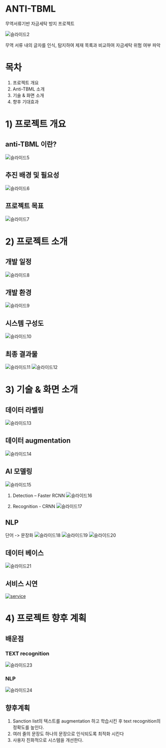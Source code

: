 # ANTI-TBML
무역서류기반 자금세탁 방지 프로젝트

![슬라이드2](https://user-images.githubusercontent.com/83098550/143228533-6c930707-807d-4131-95e2-753b24bf7bac.JPG)

무역 서류 내의 글자를 인식, 탐지하여 제재 목록과 비교하여 자금세탁 위험 여부 파악

# 목차
1. 프로젝트 개요
2. Anti-TBML 소개
3. 기술 & 화면 소개
4. 향후 기대효과

# 1) 프로젝트 개요
## anti-TBML 이란?
![슬라이드5](https://user-images.githubusercontent.com/83098550/143228542-ad0d874d-ffff-47f8-b21c-740c4c6654d4.JPG)

## 추진 배경 및 필요성
![슬라이드6](https://user-images.githubusercontent.com/83098550/143228546-9453d4c6-2e97-4594-a5f2-ffb7714d30f9.JPG)

## 프로젝트 목표
![슬라이드7](https://user-images.githubusercontent.com/83098550/143228549-de7defce-92bd-4376-8620-e6548588ba7c.JPG)

# 2) 프로젝트 소개
## 개발 일정
![슬라이드8](https://user-images.githubusercontent.com/83098550/143228550-c0b4e7d4-aef7-413f-898f-00fef7edd88b.JPG)

## 개발 환경
![슬라이드9](https://user-images.githubusercontent.com/83098550/143228552-eaff48b4-656b-490c-ba98-2f97a457d62f.JPG)

## 시스템 구성도
![슬라이드10](https://user-images.githubusercontent.com/83098550/143228553-12d04edc-4f3b-4643-9136-9fffd9c5cda2.JPG)

## 최종 결과물
![슬라이드11](https://user-images.githubusercontent.com/83098550/143228554-d0b7c710-9d4f-45e3-9ea6-2bcf219a7395.JPG)
![슬라이드12](https://user-images.githubusercontent.com/83098550/143228555-bc966605-de2f-4214-b9d5-207c768da5ec.JPG)

# 3) 기술 & 화면 소개
## 데이터 라벨링
![슬라이드13](https://user-images.githubusercontent.com/83098550/143228557-c0c8957e-ea59-48e7-8eff-c3cff13a3ae1.JPG)

## 데이터 augmentation
![슬라이드14](https://user-images.githubusercontent.com/83098550/143228559-4ba1c467-c132-4606-ba00-c80da85b7b1b.JPG)

## AI 모델링
![슬라이드15](https://user-images.githubusercontent.com/83098550/143228560-1a5739d3-3131-4081-b0f5-4862a14f905d.JPG)

1. Detection – Faster RCNN
![슬라이드16](https://user-images.githubusercontent.com/83098550/143228563-2bc921c3-17af-4e4d-b633-f5404b7649b6.JPG)

2. Recognition - CRNN
![슬라이드17](https://user-images.githubusercontent.com/83098550/143228572-b9221bca-b91b-4f59-99d8-cf1e68a115a1.JPG)

## NLP
단어 -> 문장화
![슬라이드18](https://user-images.githubusercontent.com/83098550/143228574-f6edd784-7a50-48c6-8e92-233ddadcf0bd.JPG)
![슬라이드19](https://user-images.githubusercontent.com/83098550/143228575-e776994e-ef2f-4683-b5af-35263334d866.JPG)
![슬라이드20](https://user-images.githubusercontent.com/83098550/143228577-530e47c3-5bd7-40e2-8a7e-607e2d42a625.JPG)

## 데이터 베이스
![슬라이드21](https://user-images.githubusercontent.com/83098550/143223751-7e0e8508-5690-4de0-ae03-6b0173ae347c.JPG)

## 서비스 시연
[![service](https://img.youtube.com/vi/uvQJeMt1odk/0.jpg)](https://www.youtube.com/watch?v=uvQJeMt1odk)

# 4) 프로젝트 향후 계획
## 배운점
### TEXT recognition
![슬라이드23](https://user-images.githubusercontent.com/83098550/143228578-dfca8319-de86-4d35-b867-2c5b28e91681.JPG)

### NLP
![슬라이드24](https://user-images.githubusercontent.com/83098550/143228580-22d4d3ca-19cd-45ac-94e3-905dc487ec59.JPG)

## 향후계획
1. Sanction list의 텍스트를 augmentation 하고 학습시킨 후 
   text recognition의 정확도를 높인다.
2. 여러 줄의 문장도 하나의 문장으로 인식되도록 최적화 시킨다
3. 사용자 친화적으로 시스템을 개선한다.


